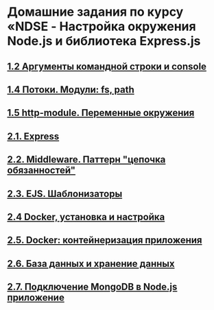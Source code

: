 # Домашние задания по курсу «NDSE - Настройка окружения Node.js и библиотека Express.js

## [1.2 Аргументы командной строки и console](002-console)
## [1.4 Потоки. Модули: fs, path](004-stream)
## [1.5 http-module. Переменные окружения](005-http)
## [2.1. Express](ndse-library)
## [2.2. Middleware. Паттерн "цепочка обязанностей"](ndse-library)
## [2.3. EJS. Шаблонизаторы](ndse-library)
## [2.4 Docker, установка и настройка](009-docker)
## [2.5. Docker: контейнеризация приложения](ndse-library)
## [2.6. База данных и хранение данных](010-db)
## [2.7. Подключение MongoDB в Node.js приложение](ndse-library)
